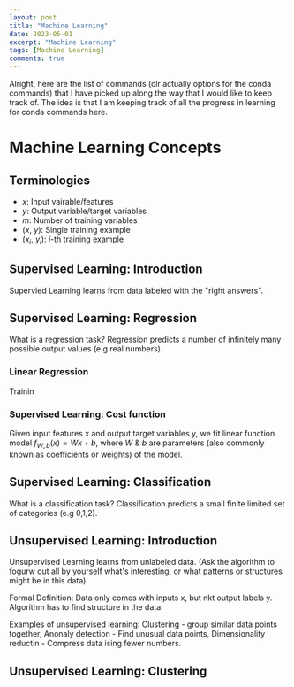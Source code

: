 ```yaml
---
layout: post
title: "Machine Learning"
date: 2023-05-01
excerpt: "Machine Learning"
tags: [Machine Learning]
comments: true
---
```


Alright, here are the list of commands (olr actually options for the conda commands) that I have picked up along the way that I would like to keep track of. The idea is that I am keeping track of all the progress in learning for conda commands here.

# Machine Learning Concepts

## Terminologies
* $x$: Input vairable/features
* $y$: Output variable/target variables
* $m$: Number of training variables
* ($x$, $y$): Single training example
* ($x_{i}$, $y_{i}$): $i$-th training example

## Supervised Learning: Introduction
Supervied Learning learns from data labeled with the "right answers".

## Supervised Learning: Regression

What is a regression task?
Regression predicts a number of infinitely many possible output values (e.g real numbers).

### Linear Regression
Trainin

### Supervised Learning: Cost function
Given input features x and output target variables y, we fit linear function model $`f_{W,b}(x)=Wx+b`$, where $W$ & $b$ are parameters (also commonly known as coefficients or weights) of the model.

## Supervised Learning: Classification

What is a classification task?
Classification predicts a small finite limited set of categories (e.g 0,1,2).

## Unsupervised Learning: Introduction
Unsupervised Learning learns from unlabeled data. (Ask the algorithm to fogurw out all by yourself what's interesting, or what patterns or structures might be in this data)

Formal Definition: Data only comes with inputs x, but nkt output labels y. Algorithm has to find structure in the data.

Examples of unsupervised learning: Clustering - group similar data points together, Anonaly detection - Find unusual data points, Dimensionality reductin - Compress data ising fewer numbers.

## Unsupervised Learning: Clustering

